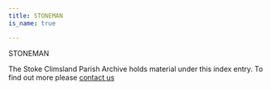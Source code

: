 ```yaml
---
title: STONEMAN
is_name: true

---
```


STONEMAN


The Stoke Climsland Parish Archive holds material under this index entry. To find out more please [contact us](/contact/)
